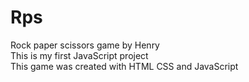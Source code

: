 # Rps
Rock paper scissors game by Henry <br>
This is my first JavaScript project <br>
This game was created with HTML CSS and JavaScript 
